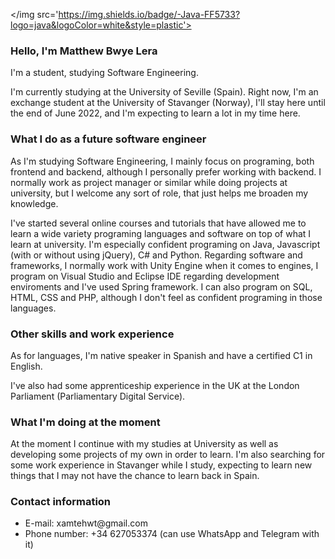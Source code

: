 </img src='https://img.shields.io/badge/-Java-FF5733?logo=java&logoColor=white&style=plastic'>

<h3>Hello, I'm Matthew Bwye Lera</h3>

<p>I'm a student, studying Software Engineering.</p>

<p>I'm currently studying at the University of Seville (Spain). Right now, I'm an exchange student at the University of Stavanger (Norway), I'll stay here until the end of June 2022, and I'm expecting to learn a lot in my time here.</p>

<h3>What I do as a future software engineer</h3>

<p>As I'm studying Software Engineering, I mainly focus on programing, both frontend and backend, although I personally prefer working with backend. I normally work as project manager or similar while doing projects at university, but I welcome any sort of role, that just helps me broaden my knowledge.</p>

<p>I've started several online courses and tutorials that have allowed me to learn a wide variety programing languages and software on top of what I learn at university. I'm especially confident programing on Java, Javascript (with or without using jQuery), C# and Python. Regarding software and frameworks, I normally work with Unity Engine when it comes to engines, I program on Visual Studio and Eclipse IDE regarding development enviroments and I've used Spring framework. I can also program on SQL, HTML, CSS and PHP, although I don't feel as confident programing in those languages.</p>

<h3>Other skills and work experience</h3>

<p>As for languages, I'm native speaker in Spanish and have a certified C1 in English.</p>

<p>I've also had some apprenticeship experience in the UK at the London Parliament (Parliamentary Digital Service). </p>

<h3>What I'm doing at the moment</h3>

<p>At the moment I continue with my studies at University as well as developing some projects of my own in order to learn. I'm also searching for some work experience in Stavanger while I study, expecting to learn new things that I may not have the chance to learn back in Spain.</p>

<h3>Contact information</h3>
<ul>
  <li>E-mail: xamtehwt@gmail.com</li>
  <li>Phone number: +34 627053374 (can use WhatsApp and Telegram with it)</li>
</ul>


<!--
**MatthewBL/MatthewBL** is a ✨ _special_ ✨ repository because its `README.md` (this file) appears on your GitHub profile.

Here are some ideas to get you started:

- 🔭 I’m currently working on ...
- 🌱 I’m currently learning ...
- 👯 I’m looking to collaborate on ...
- 🤔 I’m looking for help with ...
- 💬 Ask me about ...
- 📫 How to reach me: ...
- 😄 Pronouns: ...
- ⚡ Fun fact: ...
-->
